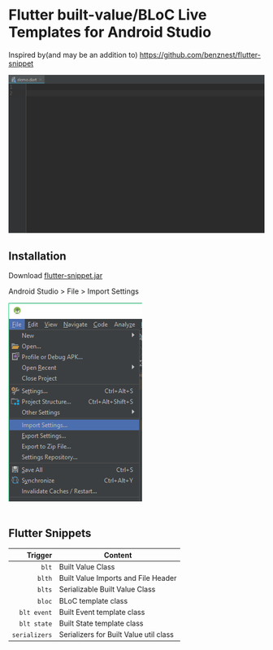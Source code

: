 # Flutter built-value/BLoC Live Templates for Android Studio
Inspired by(and may be an addition to) https://github.com/benznest/flutter-snippet

![create Flutter Widget](images/2.gif)

## Installation
Download [flutter-snippet.jar](link)

Android Studio > File > Import Settings<br />

![Import setting](images/1.png)<br /><br />

## Flutter Snippets

| Trigger                             | Content |
| -------:                            | ------- |
| `blt`                               | Built Value Class |
| `blth`                              | Built Value Imports and File Header |
| `blts`                              | Serializable Built Value Class |
| `bloc`                              | BLoC template class |
| `blt event`                         | Built Event template class |
| `blt state`                         | Built State template class |
| `serializers`                       | Serializers for Built Value util class |
